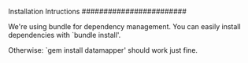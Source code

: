 Installation Intructions
########################

We're using bundle for dependency management. You can easily install
dependencies with `bundle install'.

Otherwise: `gem install datamapper' should work just fine.
